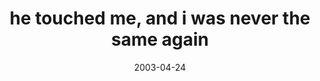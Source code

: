 ---
layout: base.njk
title : 'he touched me, and i was never the same again' 
view_title : 'he touched me, and i was never the same again' 
year : '2003' 
date : '2003-04-24' 
img_file : '/drawing/hetouchedme.png' 
html_file : 'hetouchedme' 
next_html : 'itsbetterwhenwecooperate.html' 
year_order : '82' 
permalink : "title/{{html_file}}.html"
---